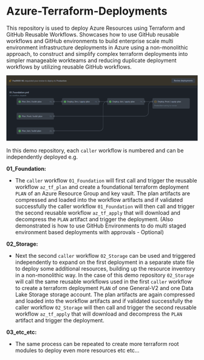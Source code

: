 # Azure-Terraform-Deployments

This repository is used to deploy Azure Resources using Terraform and GitHub Reusable Workflows.
Showcases how to use GitHub reusable workflows and GitHub environments to build enterprise scale multi environment infrastructure deployments in Azure using a non-monolithic approach, to construct and simplify complex terraform deployments into simpler manageable workteams and reducing duplicate deployment workflows by utilizing reusable GitHub workflows.

![image.png](https://raw.githubusercontent.com/Pwd9000-ML/Azure-Terraform-Deployments/master/assets/main.png)

In this demo repository, each `caller` workflow is numbered and can be independently deployed e.g.

**01_Foundation:**

- The `caller` workflow `01_Foundation` will first call and trigger the reusable workflow `az_tf_plan` and create a foundational terraform deployment `PLAN` of an Azure Resource Group and key vault. The plan artifacts are compressed and loaded into the workflow artifacts and if validated successfully the caller workflow `01_Foundation` will then call and trigger the second reusable workflow `az_tf_apply` that will download and decompress the `PLAN` artifact and trigger the deployment. (Also demonstrated is how to use GitHub Environments to do multi staged environment based deployments with approvals - Optional)

**02_Storage:**

- Next the second `caller` workflow `02_Storage` can be used and triggered independently to expand on the first deployment in a separate state file to deploy some additional resources, building up the resource inventory in a non-monolithic way. In the case of this demo repository `02_Storage` will call the same reusable workflows used in the first `caller` workflow to create a terraform deployment `PLAN` of one General-V2 and one Data Lake Storage storage account. The plan artifacts are again compressed and loaded into the workflow artifacts and if validated successfully the caller workflow `02_Storage` will then call and trigger the second reusable workflow `az_tf_apply` that will download and decompress the `PLAN` artifact and trigger the deployment.

**03_etc_etc:**

- The same process can be repeated to create more terraform root modules to deploy even more resources etc etc...
